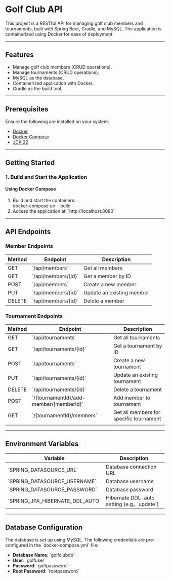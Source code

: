 # Golf Club API

This project is a RESTful API for managing golf club members and tournaments, built with Spring Boot, Gradle, and MySQL. The application is containerized using Docker for ease of deployment.

---

## Features

- Manage golf club members (CRUD operations).
- Manage tournaments (CRUD operations).
- MySQL as the database.
- Containerized application with Docker.
- Gradle as the build tool.

---

## Prerequisites

Ensure the following are installed on your system:

- [Docker](https://www.docker.com/)
- [Docker Compose](https://docs.docker.com/compose/)
- [JDK 22](https://www.oracle.com/java/technologies/javase/jdk22-archive-downloads.html)

---

## Getting Started




### **1. Build and Start the Application**

#### **Using Docker Compose**
1. Build and start the containers: \
   docker-compose up --build
2. Access the application at: \`http://localhost:8080\`

---

## API Endpoints

### **Member Endpoints**
| Method | Endpoint              | Description               |
|--------|-----------------------|---------------------------|
| GET    | \`/api/members\`      | Get all members           |
| GET    | \`/api/members/{id}\` | Get a member by ID        |
| POST   | \`/api/members\`      | Create a new member       |
| PUT    | \`/api/members/{id}\` | Update an existing member |
| DELETE | \`/api/members/{id}\` | Delete a member           |

### **Tournament Endpoints**
| Method | Endpoint                                  | Description                             |
|--------|-------------------------------------------|-----------------------------------------|
| GET    | \`/api/tournaments\`                      | Get all tournaments                     |
| GET    | \`/api/tournaments/{id}\`                 | Get a tournament by ID                  |
| POST   | \`/api/tournaments\`                      | Create a new tournament                 |
| PUT    | \`/api/tournaments/{id}\`                 | Update an existing tournament           |
| DELETE | \`/api/tournaments/{id}\`                 | Delete a tournament                     |
| POST   | \`/{tournamentId}/add-member/{memberId}\` | Add member to tournament                |
| GET    | \`/{tournamentId}/members\`               | Get all members for specific tournament |
|        |                                           |                                         |

---

## Environment Variables

| Variable                          | Description                                   |
|-----------------------------------|-----------------------------------------------|
| \`SPRING_DATASOURCE_URL\`         | Database connection URL                       |
| \`SPRING_DATASOURCE_USERNAME\`    | Database username                             |
| \`SPRING_DATASOURCE_PASSWORD\`    | Database password                             |
| \`SPRING_JPA_HIBERNATE_DDL_AUTO\` | Hibernate DDL-auto setting (e.g., \`update\`) |

---

## Database Configuration

The database is set up using MySQL. The following credentials are pre-configured in the \`docker-compose.yml\` file:

- **Database Name**: \`golfclubdb\`
- **User**: \`golfuser\`
- **Password**: \`golfpassword\`
- **Root Password**: \`rootpassword\`
